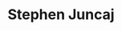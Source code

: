 ---
title: Stephen Juncaj
layout: speaker
name: Stephen Juncaj
short_description: Stephen is the Head Coach of Esports for Detroit Catholic Central High School and the President of 26 Rising, a Profession Esports team.
description: Stephen is the Head Coach of Esports for Detroit Catholic Central High School and the President of 26 Rising, a Profession Esports team.
img: "/img/speakers/stephen_juncaj.jpg"
social: null
order: 1
---